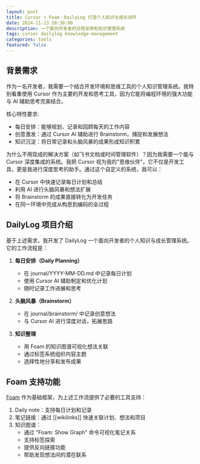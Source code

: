 ```yaml
---
layout: post
title: Cursor + Foam：DailyLog 打造个人知识与成长闭环
date: 2024-11-13 10:30:00
description: 一个面向开发者的日程安排和知识管理系统
tags: cursor dailylog knowledge-management
categories: tools
featured: false
---
```


## 背景需求

作为一名开发者，我需要一个结合开发环境和思维工具的个人知识管理系统。我特别看重使用 Cursor 作为主要的开发和思考工具，因为它能将编程环境的强大功能与 AI 辅助思考完美结合。

核心特性要求:

- 每日安排：能够规划、记录和回顾每天的工作内容
- 创意激发：通过 Cursor AI 辅助进行 Brainstorm，捕捉和发展想法
- 知识沉淀：将日常记录和头脑风暴的成果形成知识积累

为什么不用现成的解决方案（如飞书文档或时间管理软件）？因为我需要一个能与 Cursor 深度集成的系统。我把 Cursor 视为我的"思维伙伴"，它不仅是开发工具，更是我进行深度思考的助手。通过这个自定义的系统，我可以：

- 在 Cursor 中快速记录每日计划和总结
- 利用 AI 进行头脑风暴和想法扩展
- 将 Brainstorm 的成果直接转化为开发任务
- 在同一环境中完成从构思到编码的全过程

## DailyLog 项目介绍

基于上述需求，我开发了 DailyLog 一个面向开发者的个人知识与成长管理系统。它的工作流程是：

1. **每日安排（Daily Planning）**

   - 在 journal/YYYY-MM-DD.md 中记录每日计划
   - 使用 Cursor AI 辅助制定和优化计划
   - 随时记录工作进展和思考

2. **头脑风暴（Brainstorm）**

   - 在 journal/brainstorm/ 中记录创意想法
   - 与 Cursor AI 进行深度对话，拓展思路

3. **知识整理**
   - 用 Foam 的知识图谱可视化想法关联
   - 通过标签系统组织内容主题
   - 选择性地分享和发布成果

## Foam 支持功能

[Foam](https://github.com/foambubble/foam) 作为基础框架，为上述工作流提供了必要的工具支持：

1. Daily note：支持每日计划和记录
2. 笔记链接：通过 [[wikilinks]] 快速关联计划、想法和项目
3. 知识图谱：
   - 通过 "Foam: Show Graph" 命令可视化笔记关系
   - 支持标签探索
   - 提供反向链接功能
   - 帮助发现想法间的潜在联系
